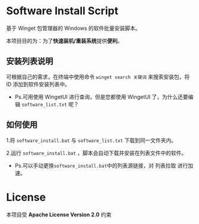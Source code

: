 # Software Install Script

基于 Winget 包管理器的 Windows 的软件批量安装脚本。

本项目目的为：为了**快速装机/重装系统**提供**便利**。

## 安装列表说明

可根据自己的需求，在终端中使用命令 `winget search 关键词` 来搜索安装包，将 ID 添加到软件安装列表中。

- Ps.可用使用 WingetUI 进行查询，但是您都使用 WingetUI 了，为什么还要编辑 `software_list.txt` 呢？

## 如何使用

1.将 `software_install.bat` 与 `software_list.txt` 下载到同一文件夹内。

2.运行 `software_install.bat` ，脚本会自动下载并安装在列表文件中的软件。

- Ps.可以手动更换`software_install.bat`中的列表源链接，对 列表拉取 进行加速。

# License

本项目受 **Apache License Version 2.0** 约束
